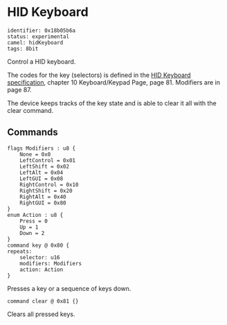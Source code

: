 # HID Keyboard

    identifier: 0x18b05b6a
    status: experimental
    camel: hidKeyboard
    tags: 8bit
    
Control a HID keyboard. 

The codes for the key (selectors) is defined in the [HID Keyboard
specification](https://usb.org/sites/default/files/hut1_21.pdf), chapter 10 Keyboard/Keypad Page, page 81.
Modifiers are in page 87.

The device keeps tracks of the key state and is able to clear it all with the clear command.

## Commands

    flags Modifiers : u8 {
        None = 0x0
        LeftControl = 0x01
        LeftShift = 0x02
        LeftAlt = 0x04
        LeftGUI = 0x08
        RightControl = 0x10
        RightShift = 0x20
        RightAlt = 0x40
        RightGUI = 0x80
    }
    enum Action : u8 {
        Press = 0
        Up = 1
        Down = 2
    }
    command key @ 0x80 {
    repeats:
        selector: u16
        modifiers: Modifiers
        action: Action
    }
    
Presses a key or a sequence of keys down.

    command clear @ 0x81 {}
    
Clears all pressed keys.
